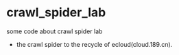 # crawl_spider_lab
some code about crawl spider lab

* the crawl spider to the recycle of ecloud(cloud.189.cn).

